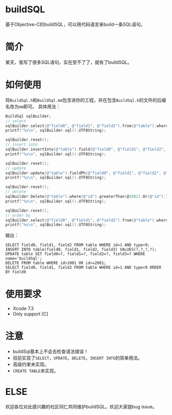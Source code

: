 # buildSQL
基于Objective-C的buildSQL，可以用代码语言来build一条SQL语句。
# 简介
某天，我写了很多SQL语句，实在受不了了，就有了buildSQL。
# 如何使用
将`BuildSql.h`和`BuildSql.mm`包含进你的工程，并在包含`BuildSql.h`的文件的后缀名改为`mm`即可。
具体用法：
```Objective-C
BuildSql sqlBuilder;
// select
sqlBuilder.select(@"field0", @"field1", @"field2").from(@"table").where(@"id").equalTo(@(1)).And(@"type").lessThan(@(9)).end();
printf("%s\n", sqlBuilder.sql().UTF8String);

sqlBuilder.reset();
// insert into
sqlBuilder.insertInto(@"table").field(@"field0", @"field1", @"field2", @"field3").values();
printf("%s\n", sqlBuilder.sql().UTF8String);

sqlBuilder.reset();
// update
sqlBuilder.update(@"table").fieldPh(@"field0", @"field1", @"field2", @"field3").where(@"name").equalTo(@"buildSql").end();
printf("%s\n", sqlBuilder.sql().UTF8String);

sqlBuilder.reset();
// delete
sqlBuilder.Delete(@"table").where(@"id").greaterThan(@1001).Or(@"id").lessThanOrEqualtTo(@2001).end();
printf("%s\n", sqlBuilder.sql().UTF8String);

sqlBuilder.reset();
// order by
sqlBuilder.select(@"field0", @"field1", @"field2").from(@"table").where(@"id").equalTo(@(1)).And(@"type").lessThan(@(9)).orderBy(@"field0").end();
printf("%s\n", sqlBuilder.sql().UTF8String);
```
输出：
```
SELECT field0, field1, field2 FROM table WHERE id=1 AND type<9;
INSERT INTO table(field0, field1, field2, field3) VALUES(?,?,?,?);
UPDATE table SET field0=?, field1=?, field2=?, field3=? WHERE name='buildSql';
DELETE FROM table WHERE id>1001 OR id<=2001;
SELECT field0, field1, field2 FROM table WHERE id=1 AND type<9 ORDER BY field0
```
# 使用要求
* Xcode 7.3
* Only support [C]

# 注意
* buildSql基本上不会去检查语法错误！
* 目前实现了`SELECT`，`UPDATE`，`DELETE`，`INSERT INTO`的简单用法。
* 高级约束未实现。
* `CREATE TABLE`未实现。

# ELSE
欢迎各位对此感兴趣的社区同仁共同维护buildSQL。欢迎大家提bug issue。
